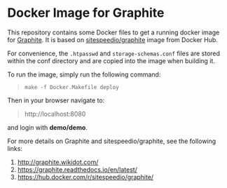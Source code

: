 # Docker Image for Graphite

This repository contains some Docker files to get a running docker image for [Graphite](http://graphite.wikidot.com/). It is based on [sitespeedio/graphite](https://hub.docker.com/r/sitespeedio/graphite/) image from Docker Hub.

For convenience, the `.htpasswd` and `storage-schemas.conf` files are stored within the conf directory and are copied into the image when building it.
                               
To run the image, simply run the following command:

> `make -f Docker.Makefile deploy`

Then in your browser navigate to:

> http://localhost:8080

and login with **demo/demo**.

For more details on Graphite and sitespeedio/graphite, see the following links:

 1. http://graphite.wikidot.com/
 2. https://graphite.readthedocs.io/en/latest/
 3. https://hub.docker.com/r/sitespeedio/graphite/